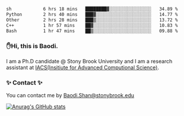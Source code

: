 <!--START_SECTION:waka-->

```txt
sh            6 hrs 18 mins   ████████▓░░░░░░░░░░░░░░░░   34.89 %
Python        2 hrs 40 mins   ███▓░░░░░░░░░░░░░░░░░░░░░   14.77 %
Other         2 hrs 28 mins   ███▒░░░░░░░░░░░░░░░░░░░░░   13.72 %
C++           1 hr 57 mins    ██▓░░░░░░░░░░░░░░░░░░░░░░   10.83 %
Bash          1 hr 47 mins    ██▒░░░░░░░░░░░░░░░░░░░░░░   09.88 %
```

<!--END_SECTION:waka-->

### ✋Hi, this is Baodi. 

I am a Ph.D candidate @ Stony Brook University and I am a research assistant at [IACS(Insitiute for Advanced Computional Science)](https://iacs.stonybrook.edu/).

### ✨ Contact ✨

You can contact me by [Baodi.Shan@stonybrook.edu](mailto:Baodi.Shan@stonybrook.edu)

[![Anurag's GitHub stats](https://github-readme-stats.vercel.app/api?username=lwshanbd&theme=jolly&show_icons=true&count_private=true&include_all_commits=true)](https://github.com/anuraghazra/github-readme-stats)



<!--
**lwshanbd/lwshanbd** is a ✨ _special_ ✨ repository because its `README.md` (this file) appears on your GitHub profile.

Here are some ideas to get you started:

- 🔭 I’m currently working on ...
- 🌱 I’m currently learning ...
- 👯 I’m looking to collaborate on ...
- 🤔 I’m looking for help with ...
- 💬 Ask me about ...
- 📫 How to reach me: ...
- 😄 Pronouns: ...
- ⚡ Fun fact: ...
-->

